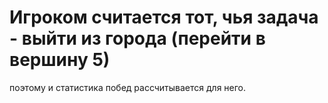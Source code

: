 # Игроком считается тот, чья задача - выйти из города (перейти в вершину 5)
поэтому и статистика побед рассчитывается для него.
